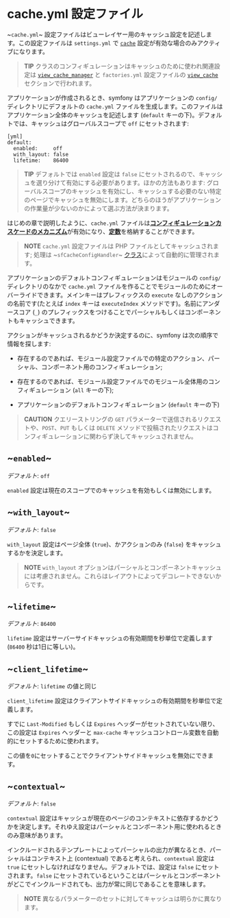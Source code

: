 cache.yml 設定ファイル
=====================

~`cache.yml`~ 設定ファイルはビューレイヤー用のキャッシュ設定を記述します。この設定ファイルは `settings.yml` で [`cache`](#chapter_04_sub_cach) 設定が有効な場合のみアクティブになります。

>**TIP**
>クラスのコンフィギュレーションはキャッシュのために使われ関連設定は [`view_cache_manager`](#chapter_05_view_cache_manager) と `factories.yml` 設定ファイルの [`view_cache`](#chapter_05_view_cache) セクションで行われます。

アプリケーションが作成されるとき、symfony はアプリケーションの `config/` ディレクトリにデフォルトの `cache.yml` ファイルを生成します。このファイルはアプリケーション全体のキャッシュを記述します (`default` キーの下)。デフォルトでは、キャッシュはグローバルスコープで `off` にセットされます:

    [yml]
    default:
      enabled:     off
      with_layout: false
      lifetime:    86400

>**TIP**
>デフォルトでは `enabled` 設定は `false` にセットされるので、キャッシュを選り分けて有効にする必要があります。ほかの方法もあります: グローバルスコープのキャッシュを有効にし、キャッシュする必要のない特定のページでキャッシュを無効にします。どちらのほうがアプリケーションの作業量が少ないのかによって選ぶ方法が決まります。

はじめの章で説明したように、`cache.yml` ファイルは[**コンフィギュレーションカスケードのメカニズム**](#chapter_03_configuration_cascade)が有効になり、[**定数**](#chapter_03_constants)を格納することができます。

>**NOTE**
>`cache.yml` 設定ファイルは PHP ファイルとしてキャッシュされます; 処理は ~`sfCacheConfigHandler`~ [クラス](#chapter_14_config_handlers_yml)によって自動的に管理されます。

アプリケーションのデフォルトコンフィギュレーションはモジュールの `config/` ディレクトリのなかで `cache.yml` ファイルを作ることでモジュールのためにオーバーライドできます。メインキーはプレフィックスの `execute` なしのアクションの名前です(たとえば `index` キーは `executeIndex` メソッドです)。名前にアンダースコア (`_`) のプレフィックスをつけることでパーシャルもしくはコンポーネントもキャッシュできます。

アクションがキャッシュされるかどうか決定するのに、symfony は次の順序で情報を探します:

  * 存在するのであれば、モジュール設定ファイルでの特定のアクション、パーシャル、コンポーネント用のコンフィギュレーション;

  * 存在するのであれば、モジュール設定ファイルでのモジュール全体用のコンフィギュレーション (`all` キーの下);

  * アプリケーションのデフォルトコンフィギュレーション (`default` キーの下)

>**CAUTION**
>クエリーストリングの `GET` パラメーターで送信されるリクエストや、`POST`、`PUT` もしくは `DELETE` メソッドで投稿されたリクエストはコンフィギュレーションに関わらず決してキャッシュされません。

~`enabled`~
-----------

*デフォルト*: `off`

`enabled` 設定は現在のスコープでのキャッシュを有効もしくは無効にします。

~`with_layout`~
---------------

*デフォルト*: `false`

`with_layout` 設定はページ全体 (`true`)、かアクションのみ (`false`) をキャッシュするかを決定します。

>**NOTE**
>`with_layout` オプションはパーシャルとコンポーネントキャッシュには考慮されません。これらはレイアウトによってデコレートできないからです。

~`lifetime`~
------------

*デフォルト*: `86400`

`lifetime` 設定はサーバーサイドキャッシュの有効期間を秒単位で定義します (`86400` 秒は1日に等しい)。

~`client_lifetime`~
-------------------

*デフォルト*: `lifetime` の値と同じ

`client_lifetime` 設定はクライアントサイドキャッシュの有効期間を秒単位で定義します。

すでに `Last-Modified` もしくは `Expires` ヘッダーがセットされていない限り、この設定は `Expires` ヘッダーと `max-cache` キャッシュコントロール変数を自動的にセットするために使われます。

この値を`0`にセットすることでクライアントサイドキャッシュを無効にできます。

~`contextual`~
--------------

*デフォルト*: `false`

`contextual` 設定はキャッシュが現在のページのコンテキストに依存するかどうかを決定します。それゆえ設定はパーシャルとコンポーネント用に使われるときのみ意味があります。

インクルードされるテンプレートによってパーシャルの出力が異なるとき、パーシャルはコンテキスト上 (contextual) であると考えられ、`contextual` 設定は `true` にセットしなければなりません。デフォルトでは、設定は `false` にセットされます。`false` にセットされているということはパーシャルとコンポーネントがどこでインクルードされても、出力が常に同じであることを意味します。

>**NOTE**
>異なるパラメーターのセットに対してキャッシュは明らかに異なります。
